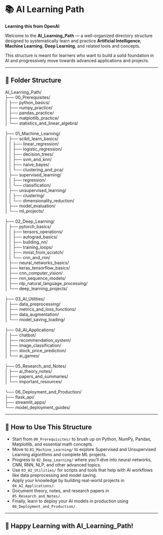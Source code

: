 # 📚 AI Learning Path

**Learning this from OpenAI**

Welcome to the **AI_Learning_Path** — a well-organized directory structure designed to systematically learn and practice **Artificial Intelligence**, **Machine Learning**, **Deep Learning**, and related tools and concepts.

This structure is meant for learners who want to build a solid foundation in AI and progressively move towards advanced applications and projects.

---

## 📂 Folder Structure

AI_Learning_Path/<br>
├── 00_Prerequisites/<br>
│   ├── python_basics/<br>
│   ├── numpy_practice/<br>
│   ├── pandas_practice/<br>
│   ├── matplotlib_practice/<br>
│   └── statistics_and_linear_algebra/<br>
<br>
├── 01_Machine_Learning/<br>
│   ├── scikit_learn_basics/<br>
│   │   ├── linear_regression/<br>
│   │   ├── logistic_regression/<br>
│   │   ├── decision_trees/<br>
│   │   ├── svm_and_knn/<br>
│   │   ├── naive_bayes/<br>
│   │   └── clustering_and_pca/<br>
│   ├── supervised_learning/<br>
│   │   ├── regression/<br>
│   │   └── classification/<br>
│   ├── unsupervised_learning/<br>
│   │   ├── clustering/<br>
│   │   └── dimensionality_reduction/<br>
│   ├── model_evaluation/<br>
│   └── ml_projects/<br>
<br>
├── 02_Deep_Learning/<br>
│   ├── pytorch_basics/<br>
│   │   ├── tensors_operations/<br>
│   │   ├── autograd_basics/<br>
│   │   ├── building_nn/<br>
│   │   ├── training_loops/<br>
│   │   ├── mnist_from_scratch/<br>
│   │   └── cnn_and_rnn/<br>
│   ├── neural_networks_basics/<br>
│   ├── keras_tensorflow_basics/<br>
│   ├── cnn_computer_vision/<br>
│   ├── rnn_sequence_models/<br>
│   ├── nlp_natural_language_processing/<br>
│   └── deep_learning_projects/<br>
<br>
├── 03_AI_Utilities/<br>
│   ├── data_preprocessing/<br>
│   ├── metrics_and_loss_functions/<br>
│   ├── data_augmentation/<br>
│   └── model_saving_loading/<br>
<br>
├── 04_AI_Applications/<br>
│   ├── chatbot/<br>
│   ├── recommendation_system/<br>
│   ├── image_classification/<br>
│   ├── stock_price_prediction/<br>
│   └── ai_games/<br>
<br>
├── 05_Research_and_Notes/<br>
│   ├── ai_theory_notes/<br>
│   ├── papers_and_summaries/<br>
│   └── important_resources/<br>
<br>
└── 06_Deployment_and_Production/<br>
    ├── flask_api/<br>
    ├── streamlit_apps/<br>
    └── model_deployment_guides/<br>



---

## 📌 How to Use This Structure

- Start from `00_Prerequisites/` to brush up on Python, NumPy, Pandas, Matplotlib, and essential math concepts.
- Move to `01_Machine_Learning/` to explore Supervised and Unsupervised Learning algorithms and complete ML projects.
- Progress to `02_Deep_Learning/` where you’ll dive into neural networks, CNN, RNN, NLP, and other advanced topics.
- Use `03_AI_Utilities/` for scripts and tools that help with AI workflows like data preprocessing and model saving.
- Apply your knowledge by building real-world projects in `04_AI_Applications/`.
- Document theory, notes, and research papers in `05_Research_and_Notes/`.
- Finally, learn to deploy your AI models in production using `06_Deployment_and_Production/`.

---

## 🚀 Happy Learning with **AI_Learning_Path**!
